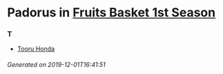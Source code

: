 # Padorus in [Fruits Basket 1st Season](https://myanimelist.net/anime/38680/Fruits_Basket_1st_Season)

### T
* [Tooru Honda](https://github.com/shadow578/Padoru-Padoru/blob/master/table-of-contents/characters/TooruHonda.md)

###### Generated on 2019-12-01T16:41:51
